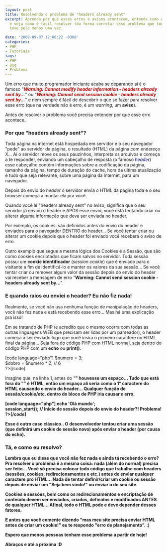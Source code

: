 ```yaml
---
layout: post
title: Resolvendo o problema de "headers already sent"
excerpt: Aprenda por que esses erros e avisos acontecem, entenda como os headers funcionam
  e veja como é facil resolver (da forma correta) esse problema que todo mundo já
  teve pelo menos uma vez.

date: '2009-09-07 12:06:22 -0300'
categories:
- PHP
- Tutoriais
tags:
- PHP
- Bug
- Problema
---
```

<p>Um erro que muito programador iniciante acaba se deparando aí é o famoso "<strong><em style="color: #CC0000">Warning: Cannot modify header information - headers already sent by...</em></strong>" ou "<strong><em style="color: #CC0000">Warning: Cannot send session cookie - headers already sent by...</em></strong>" e nem sempre é fácil de descobrir o que se fazer para resolver esse erro (que na verdade não é erro, é um <em>warning</em>, um <strong>aviso</strong>).</p>
<p>Antes de resolver o problema você precisa entender por que esse erro acontece..</p>
<h3>Por que "headers already sent"?</h3>
<p>Toda página na internet está hospedada em servidor e o seu navegador "pede" ao servidor da página, o resultado (HTML) da página com endereço X... Aí o servidor move os seus pauzinhos, interpreta os arquivos e começa a te responder, enviando um cabeçalho de resposta (o famoso <em style="color: #000088">header</em>) esse cabeçalho contém informações sobre a codificação da página, tamanho da página, tempo de duração do cache, hora da ultima atualização e tudo que seja relevante, sobre uma página da Internet, para um navegador.</p>
<p>Depois do envio do <em>header</em> o servidor envia o HTML da página toda e o seu browser começa a montar ela pra você.</p>
<p>Quando você lê "headers already sent" no aviso, significa que o seu servidor já enviou o header e APÓS esse envio, você está tentando criar ou alterar alguma informação que deva ser enviada no header.</p>
<p>Por exemplo, os cookies: são definidos antes do envio do header e enviados para o navegador DENTRO do header... Se você tentar criar ou alterar um cookie depois que o header foi enviado você receberá o aviso de erro.</p>
<p>Outro exemplo que segue a mesma lógica dos Cookies é a Sessão, que são como cookies encriptados que ficam salvos no servidor. Toda sessão possui um <strong>cookie identificador</strong> (<em>session cookie</em>) que é enviado para o visitante a fim de identificá-lo e manter os valores da sua sessão... Se você tentar criar ou remover algum valor da sessão depois do envio do header vai receber a mensagem de erro "<strong>Warning: Cannot send session cookie - headers already sent by...</strong>".</p>
<h3>E quando raios eu enviei o header? Eu não fiz nada!</h3>
<p>Realmente, se você não usa nenhuma função de manipulação de headers, você não fez nada e está recebendo esse erro... Mas há uma explicação pra isso!</p>
<p>Em se tratando de PHP (e acredito que o mesmo ocorra com todas as outras linguagens WEB que precisam ser lidas por um parseador), o header começa a ser enviado logo que você insira o primeiro caractere no HTML final da página... Seja fora do código PHP com HTML normal, seja dentro do código PHP com um <strong>echo</strong> ou <strong>print()</strong>.</p>
<p>[code language="php"] <?php<br />
$numero = 3;<br />
$dobro = $numero * 2; // 6<br />
?>[/code]</p>
<p>Imagine que, na linha 1, antes do "<strong><?php</strong>" houvesse um espaço... Tudo que está fora do "<strong><?php ... ?></strong>" é HTML, então um espaço ali seria como o 1° caractere do HTML causando o envio do header... Qualquer função de sessão/cookie/etc. dentro do bloco de PHP iria causar o erro.</p>
<p>[code language="php"]<?php<br />
echo 'Olá mundo';<br />
session_start(); // Inicio de sessão depois do envio do header?! Problema!<br />
?>[/code]</p>
<p>Esse é outro caso clássico.. O desenvolvedor tentou criar uma sessão (que definirá um cookie de sessão novo) após enviar o header (por causa do <strong>echo</strong>).</p>
<h3>Tá, e como eu resolvo?</h3>
<p>Lembra que eu disse que você não fez nada e ainda tá recebendo o erro? Pra resolver o problema é a mesma coisa: nada (além do normal) precisa ser feito... Você só precisa colocar todo código que trabalhe com headers (sessões, cookies, redirecionamentos e etc.) antes de enviar qualquer caractere pro HTML... Nada de tentar definir/criar um cookie ou sessão depois de enviar um "Seja bem vindo!" ou enviar o <head> do seu site.</p>
<p>Cookies e sessões, bem como os redirecionamentos e encriptação de conteúdo devem ser enviados, criados, definidos e modificados ANTES de qualquer HTML... Afinal, todo o HTML pode e deve depender desses fatores.</p>
<p>E antes que você comente dizendo "mas <strong>meu site</strong> precisa enviar HTML antes de criar um cookie!" eu te respondo "erro de planejamento". :)</p>
<p>Espero que menos pessoas tenham esse problema a partir de hoje!</p>
<p>Abraços e até a próxima :D</p>
